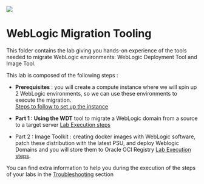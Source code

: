 ![](/Users/jleemans/dev/eugene/indirect/cloudtestdrive/common/images/customer.logo2.png)

# WebLogic Migration Tooling

This folder contains the lab giving you hands-on experience of the tools needed to migrate WebLogic environments: WebLogic Deployment Tool and Image Tool.



This lab is composed of the following steps : 



- **Prerequisites** : you will create a compute instance where we will spin up 2 WebLogic environments, so we can use these environments to execute the migration.  
  [Steps to follow to set up the instance](test_wls_docker_image-stack/Readme.md)



- **Part 1 : Using the WDT** tool to migrate a WebLogic domain from a source to a target server
  [Lab Execution steps](WLS_deploy_scripts)



- Part 2 : Image Toolkit : creating docker images with WebLogic software, patch these distribution with the latest PSU, and deploy Weblogic Domains and you will store them to Oracle OCI Registry
   [Lab Execution steps](WLS_imagetool_scripts).

  



You can find extra information to help you during the execution of the steps of your labs in the [Troubleshooting](troublshooting.md) section


